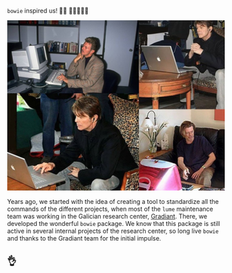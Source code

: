 `bowie` inspired us! 👨‍🎤 👏👏👏👏👏

![Bowie](images/bowie_computer.jpeg)

Years ago, we started with the idea of creating a tool to standardize all the commands of the different projects, when most of the `lume` maintenance team was working in the Galician research center, [Gradiant](https://github.com/Gradiant). 
There, we developed the wonderful `bowie` package.
We know that this package is still active in several internal projects of the research center, so long live `bowie` and thanks to the Gradiant team for the initial impulse.

## 👌